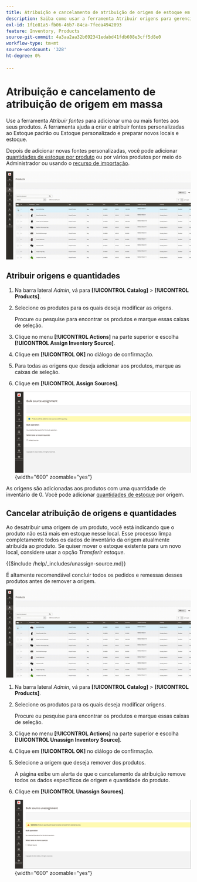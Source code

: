 ```yaml
---
title: Atribuição e cancelamento de atribuição de origem de estoque em massa
description: Saiba como usar a ferramenta Atribuir origens para gerenciar atribuições de origem de produtos.
exl-id: 1f1e81a5-fb06-46b7-84ca-7feea4942093
feature: Inventory, Products
source-git-commit: 4a3aa2aa32b692341edabd41fdb608e3cff5d8e0
workflow-type: tm+mt
source-wordcount: '328'
ht-degree: 0%

---
```


# Atribuição e cancelamento de atribuição de origem em massa

Use a ferramenta _Atribuir fontes_ para adicionar uma ou mais fontes aos seus produtos. A ferramenta ajuda a criar e atribuir fontes personalizadas ao Estoque padrão ou Estoque personalizado e preparar novos locais e estoque.

Depois de adicionar novas fontes personalizadas, você pode adicionar [quantidades de estoque por produto](quantities-assign-per-product.md) ou por vários produtos por meio do Administrador ou usando o [recurso de importação](inventory-import-export.md).

![Adicionar fontes de estoque para os produtos selecionados](assets/inventory-bulk-assign-sources.gif)

## Atribuir origens e quantidades

1. Na barra lateral _Admin_, vá para **[!UICONTROL Catalog]** > **[!UICONTROL Products]**.

1. Selecione os produtos para os quais deseja modificar as origens.

   Procure ou pesquise para encontrar os produtos e marque essas caixas de seleção.

1. Clique no menu **[!UICONTROL Actions]** na parte superior e escolha **[!UICONTROL Assign Inventory Source]**.

1. Clique em **[!UICONTROL OK]** no diálogo de confirmação.

1. Para todas as origens que deseja adicionar aos produtos, marque as caixas de seleção.

1. Clique em **[!UICONTROL Assign Sources]**.

   ![Selecione produtos para adicionar fontes](assets/inventory-bulk-assign-sources-summary.png){width="600" zoomable="yes"}

As origens são adicionadas aos produtos com uma quantidade de inventário de 0. Você pode adicionar [quantidades de estoque](quantities-assign-per-product.md) por origem.

## Cancelar atribuição de origens e quantidades

Ao desatribuir uma origem de um produto, você está indicando que o produto não está mais em estoque nesse local. Esse processo limpa completamente todos os dados de inventário da origem atualmente atribuída ao produto. Se quiser mover o estoque existente para um novo local, considere usar a opção _Transferir estoque_.

{{$include /help/_includes/unassign-source.md}}

É altamente recomendável concluir todos os pedidos e remessas desses produtos antes de remover a origem.

![Cancelar atribuição de origens a produtos selecionados](assets/inventory-bulk-unassign-sources.gif)

1. Na barra lateral _Admin_, vá para **[!UICONTROL Catalog]** > **[!UICONTROL Products]**.

1. Selecione os produtos para os quais deseja modificar origens.

   Procure ou pesquise para encontrar os produtos e marque essas caixas de seleção.

1. Clique no menu **[!UICONTROL Actions]** na parte superior e escolha **[!UICONTROL Unassign Inventory Source]**.

1. Clique em **[!UICONTROL OK]** no diálogo de confirmação.

1. Selecione a origem que deseja remover dos produtos.

   A página exibe um alerta de que o cancelamento da atribuição remove todos os dados específicos de origem e quantidade do produto.

1. Clique em **[!UICONTROL Unassign Sources]**.

   ![Remover fontes dos produtos selecionados](assets/inventory-bulk-unassign-sources-summary.png){width="600" zoomable="yes"}

<!-- Last updated from includes: 2022-08-30 15:36:09 -->
